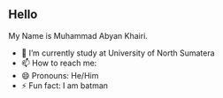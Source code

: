## Hello

My Name is Muhammad Abyan Khairi.

- 🔭 I’m currently study at University of North Sumatera
- 📫 How to reach me: 
- 😄 Pronouns: He/Him
- ⚡ Fun fact: I am batman
